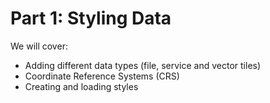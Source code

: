 # Part 1: Styling Data

We will cover:
- Adding different data types (file, service and vector tiles) 
- Coordinate Reference Systems (CRS)
- Creating and loading styles
